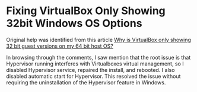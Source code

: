 # Fixing VirtualBox Only Showing 32bit Windows OS Options


Original help was identified from this article [Why is VirtualBox only showing 32 bit guest versions on my 64 bit host OS?](http://www.fixedbyvonnie.com/2014/11/virtualbox-showing-32-bit-guest-versions-64-bit-host-os/)

In browsing through the comments, I saw mention that the root issue is that Hypervisor running interferes with Virtualboxes virtual management, so I disabled Hypervisor service, repaired the install, and rebooted. I also disabled automatic start for Hypervisor.
This resolved the issue without requiring the uninstallation of the Hypervisor feature in Windows.

